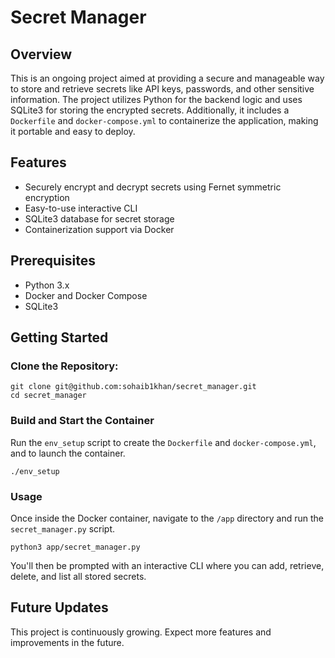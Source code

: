 # Secret Manager

## Overview

This is an ongoing project aimed at providing a secure and manageable way to store and retrieve secrets like API keys, passwords, and other sensitive information. The project utilizes Python for the backend logic and uses SQLite3 for storing the encrypted secrets. Additionally, it includes a `Dockerfile` and `docker-compose.yml` to containerize the application, making it portable and easy to deploy.

## Features

- Securely encrypt and decrypt secrets using Fernet symmetric encryption
- Easy-to-use interactive CLI
- SQLite3 database for secret storage
- Containerization support via Docker

## Prerequisites

- Python 3.x
- Docker and Docker Compose
- SQLite3

## Getting Started

### Clone the Repository:

```
git clone git@github.com:sohaib1khan/secret_manager.git
cd secret_manager
```

### Build and Start the Container

Run the `env_setup` script to create the `Dockerfile` and `docker-compose.yml`, and to launch the container.

```
./env_setup
```

### Usage

Once inside the Docker container, navigate to the `/app` directory and run the `secret_manager.py` script.

```
python3 app/secret_manager.py
```

You'll then be prompted with an interactive CLI where you can add, retrieve, delete, and list all stored secrets.

## Future Updates

This project is continuously growing. Expect more features and improvements in the future.